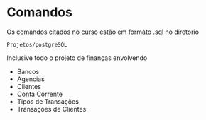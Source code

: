 # Comandos

Os comandos citados no curso estão em formato .sql no diretorio

```
Projetos/postgreSQL
```

Inclusive todo o projeto de finanças envolvendo
- Bancos
- Agencias
- Clientes
- Conta Corrente
- Tipos de Transações
- Transações de Clientes